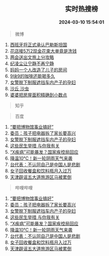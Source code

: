 <div align="center"><h2>实时热搜榜</h2><h4>2024-03-10 15:54:01</h4></div>

> 微博  

1. [西班牙将正式承认巴勒斯坦国](https://s.weibo.com/weibo?q=%23%E8%A5%BF%E7%8F%AD%E7%89%99%E5%B0%86%E6%AD%A3%E5%BC%8F%E6%89%BF%E8%AE%A4%E5%B7%B4%E5%8B%92%E6%96%AF%E5%9D%A6%E5%9B%BD%23&t=31&band_rank=1&Refer=top)<br />
2. [花店接5万2现金花束大单竟是洗钱](https://s.weibo.com/weibo?q=%23%E8%8A%B1%E5%BA%97%E6%8E%A55%E4%B8%872%E7%8E%B0%E9%87%91%E8%8A%B1%E6%9D%9F%E5%A4%A7%E5%8D%95%E7%AB%9F%E6%98%AF%E6%B4%97%E9%92%B1%23&t=31&band_rank=2&Refer=top)<br />
3. [两会送出文旅上分攻略](https://s.weibo.com/weibo?q=%23%E4%B8%A4%E4%BC%9A%E9%80%81%E5%87%BA%E6%96%87%E6%97%85%E4%B8%8A%E5%88%86%E6%94%BB%E7%95%A5%23&t=31&band_rank=3&Refer=top)<br />
4. [纪凌尘让宁静不再宁静](https://s.weibo.com/weibo?q=%23%E7%BA%AA%E5%87%8C%E5%B0%98%E8%AE%A9%E5%AE%81%E9%9D%99%E4%B8%8D%E5%86%8D%E5%AE%81%E9%9D%99%23&t=31&band_rank=4&Refer=top)<br />
5. [妈妈一个人改造了儿子的房间](https://s.weibo.com/weibo?q=%E5%A6%88%E5%A6%88%E4%B8%80%E4%B8%AA%E4%BA%BA%E6%94%B9%E9%80%A0%E4%BA%86%E5%84%BF%E5%AD%90%E7%9A%84%E6%88%BF%E9%97%B4&t=31&band_rank=5&Refer=top)<br />
6. [9块9的咖啡还能喝多久](https://s.weibo.com/weibo?q=%239%E5%9D%979%E7%9A%84%E5%92%96%E5%95%A1%E8%BF%98%E8%83%BD%E5%96%9D%E5%A4%9A%E4%B9%85%23&t=31&band_rank=6&Refer=top)<br />
7. [女警脱下制服遮挡车内产子的孕妇](https://s.weibo.com/weibo?q=%23%E5%A5%B3%E8%AD%A6%E8%84%B1%E4%B8%8B%E5%88%B6%E6%9C%8D%E9%81%AE%E6%8C%A1%E8%BD%A6%E5%86%85%E4%BA%A7%E5%AD%90%E7%9A%84%E5%AD%95%E5%A6%87%23&t=31&band_rank=7&Refer=top)<br />
8. [沙丘 沙虫](https://s.weibo.com/weibo?q=%E6%B2%99%E4%B8%98%20%E6%B2%99%E8%99%AB&t=31&band_rank=8&Refer=top)<br />
9. [婆婆把房屋面积精确到小数点](https://s.weibo.com/weibo?q=%E5%A9%86%E5%A9%86%E6%8A%8A%E6%88%BF%E5%B1%8B%E9%9D%A2%E7%A7%AF%E7%B2%BE%E7%A1%AE%E5%88%B0%E5%B0%8F%E6%95%B0%E7%82%B9&t=31&band_rank=9&Refer=top)<br />

> 知乎  


> 百度  

1. [“要把博物馆事业搞好”](https://www.baidu.com/s?wd=%E2%80%9C%E8%A6%81%E6%8A%8A%E5%8D%9A%E7%89%A9%E9%A6%86%E4%BA%8B%E4%B8%9A%E6%90%9E%E5%A5%BD%E2%80%9D&sa=fyb_news&rsv_dl=fyb_news)<br />
2. [委员：孩子把电器拆了家长要高兴](https://www.baidu.com/s?wd=%E5%A7%94%E5%91%98%EF%BC%9A%E5%AD%A9%E5%AD%90%E6%8A%8A%E7%94%B5%E5%99%A8%E6%8B%86%E4%BA%86%E5%AE%B6%E9%95%BF%E8%A6%81%E9%AB%98%E5%85%B4&sa=fyb_news&rsv_dl=fyb_news)<br />
3. [女警脱下制服遮挡车内产子的孕妇](https://www.baidu.com/s?wd=%E5%A5%B3%E8%AD%A6%E8%84%B1%E4%B8%8B%E5%88%B6%E6%9C%8D%E9%81%AE%E6%8C%A1%E8%BD%A6%E5%86%85%E4%BA%A7%E5%AD%90%E7%9A%84%E5%AD%95%E5%A6%87&sa=fyb_news&rsv_dl=fyb_news)<br />
4. [这些民生举措 与你我有关](https://www.baidu.com/s?wd=%E8%BF%99%E4%BA%9B%E6%B0%91%E7%94%9F%E4%B8%BE%E6%8E%AA+%E4%B8%8E%E4%BD%A0%E6%88%91%E6%9C%89%E5%85%B3&sa=fyb_news&rsv_dl=fyb_news)<br />
5. [“X疾病”可能暴发？国家疾控局回应](https://www.baidu.com/s?wd=%E2%80%9CX%E7%96%BE%E7%97%85%E2%80%9D%E5%8F%AF%E8%83%BD%E6%9A%B4%E5%8F%91%EF%BC%9F%E5%9B%BD%E5%AE%B6%E7%96%BE%E6%8E%A7%E5%B1%80%E5%9B%9E%E5%BA%94&sa=fyb_news&rsv_dl=fyb_news)<br />
6. [降温10℃！新一轮阴雨天气来袭](https://www.baidu.com/s?wd=%E9%99%8D%E6%B8%A910%E2%84%83%EF%BC%81%E6%96%B0%E4%B8%80%E8%BD%AE%E9%98%B4%E9%9B%A8%E5%A4%A9%E6%B0%94%E6%9D%A5%E8%A2%AD&sa=fyb_news&rsv_dl=fyb_news)<br />
7. [台代表：不认同自己是中国人是悲剧](https://www.baidu.com/s?wd=%E5%8F%B0%E4%BB%A3%E8%A1%A8%EF%BC%9A%E4%B8%8D%E8%AE%A4%E5%90%8C%E8%87%AA%E5%B7%B1%E6%98%AF%E4%B8%AD%E5%9B%BD%E4%BA%BA%E6%98%AF%E6%82%B2%E5%89%A7&sa=fyb_news&rsv_dl=fyb_news)<br />
8. [女子回收餐盒和饮料瓶月入过万](https://www.baidu.com/s?wd=%E5%A5%B3%E5%AD%90%E5%9B%9E%E6%94%B6%E9%A4%90%E7%9B%92%E5%92%8C%E9%A5%AE%E6%96%99%E7%93%B6%E6%9C%88%E5%85%A5%E8%BF%87%E4%B8%87&sa=fyb_news&rsv_dl=fyb_news)<br />
9. [天津辟谣五大道旅游区马被累倒](https://www.baidu.com/s?wd=%E5%A4%A9%E6%B4%A5%E8%BE%9F%E8%B0%A3%E4%BA%94%E5%A4%A7%E9%81%93%E6%97%85%E6%B8%B8%E5%8C%BA%E9%A9%AC%E8%A2%AB%E7%B4%AF%E5%80%92&sa=fyb_news&rsv_dl=fyb_news)<br />

> 哔哩哔哩  

1. [“要把博物馆事业搞好”](https://www.baidu.com/s?wd=%E2%80%9C%E8%A6%81%E6%8A%8A%E5%8D%9A%E7%89%A9%E9%A6%86%E4%BA%8B%E4%B8%9A%E6%90%9E%E5%A5%BD%E2%80%9D&sa=fyb_news&rsv_dl=fyb_news)<br />
2. [委员：孩子把电器拆了家长要高兴](https://www.baidu.com/s?wd=%E5%A7%94%E5%91%98%EF%BC%9A%E5%AD%A9%E5%AD%90%E6%8A%8A%E7%94%B5%E5%99%A8%E6%8B%86%E4%BA%86%E5%AE%B6%E9%95%BF%E8%A6%81%E9%AB%98%E5%85%B4&sa=fyb_news&rsv_dl=fyb_news)<br />
3. [女警脱下制服遮挡车内产子的孕妇](https://www.baidu.com/s?wd=%E5%A5%B3%E8%AD%A6%E8%84%B1%E4%B8%8B%E5%88%B6%E6%9C%8D%E9%81%AE%E6%8C%A1%E8%BD%A6%E5%86%85%E4%BA%A7%E5%AD%90%E7%9A%84%E5%AD%95%E5%A6%87&sa=fyb_news&rsv_dl=fyb_news)<br />
4. [这些民生举措 与你我有关](https://www.baidu.com/s?wd=%E8%BF%99%E4%BA%9B%E6%B0%91%E7%94%9F%E4%B8%BE%E6%8E%AA+%E4%B8%8E%E4%BD%A0%E6%88%91%E6%9C%89%E5%85%B3&sa=fyb_news&rsv_dl=fyb_news)<br />
5. [“X疾病”可能暴发？国家疾控局回应](https://www.baidu.com/s?wd=%E2%80%9CX%E7%96%BE%E7%97%85%E2%80%9D%E5%8F%AF%E8%83%BD%E6%9A%B4%E5%8F%91%EF%BC%9F%E5%9B%BD%E5%AE%B6%E7%96%BE%E6%8E%A7%E5%B1%80%E5%9B%9E%E5%BA%94&sa=fyb_news&rsv_dl=fyb_news)<br />
6. [降温10℃！新一轮阴雨天气来袭](https://www.baidu.com/s?wd=%E9%99%8D%E6%B8%A910%E2%84%83%EF%BC%81%E6%96%B0%E4%B8%80%E8%BD%AE%E9%98%B4%E9%9B%A8%E5%A4%A9%E6%B0%94%E6%9D%A5%E8%A2%AD&sa=fyb_news&rsv_dl=fyb_news)<br />
7. [台代表：不认同自己是中国人是悲剧](https://www.baidu.com/s?wd=%E5%8F%B0%E4%BB%A3%E8%A1%A8%EF%BC%9A%E4%B8%8D%E8%AE%A4%E5%90%8C%E8%87%AA%E5%B7%B1%E6%98%AF%E4%B8%AD%E5%9B%BD%E4%BA%BA%E6%98%AF%E6%82%B2%E5%89%A7&sa=fyb_news&rsv_dl=fyb_news)<br />
8. [女子回收餐盒和饮料瓶月入过万](https://www.baidu.com/s?wd=%E5%A5%B3%E5%AD%90%E5%9B%9E%E6%94%B6%E9%A4%90%E7%9B%92%E5%92%8C%E9%A5%AE%E6%96%99%E7%93%B6%E6%9C%88%E5%85%A5%E8%BF%87%E4%B8%87&sa=fyb_news&rsv_dl=fyb_news)<br />
9. [天津辟谣五大道旅游区马被累倒](https://www.baidu.com/s?wd=%E5%A4%A9%E6%B4%A5%E8%BE%9F%E8%B0%A3%E4%BA%94%E5%A4%A7%E9%81%93%E6%97%85%E6%B8%B8%E5%8C%BA%E9%A9%AC%E8%A2%AB%E7%B4%AF%E5%80%92&sa=fyb_news&rsv_dl=fyb_news)<br />
